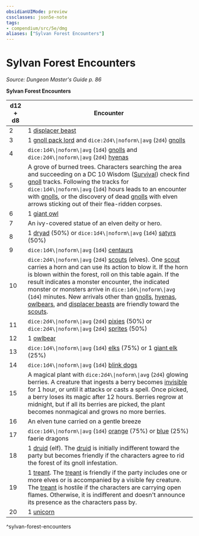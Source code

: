 ```yaml
---
obsidianUIMode: preview
cssclasses: json5e-note
tags:
- compendium/src/5e/dmg
aliases: ["Sylvan Forest Encounters"]
---
```

# Sylvan Forest Encounters
*Source: Dungeon Master's Guide p. 86* 

**Sylvan Forest Encounters**

| d12 + d8 | Encounter |
|----------|-----------|
| 2 | 1 [displacer beast](2-Mechanics/CLI/bestiary/monstrosity/displacer-beast.md) |
| 3 | 1 [gnoll pack lord](2-Mechanics/CLI/bestiary/humanoid/gnoll-pack-lord.md) and `dice:2d4\\|noform\\|avg` (`2d4`) [gnolls](2-Mechanics/CLI/bestiary/humanoid/gnoll.md) |
| 4 | `dice:1d4\\|noform\\|avg` (`1d4`) [gnolls](2-Mechanics/CLI/bestiary/humanoid/gnoll.md) and `dice:2d4\\|noform\\|avg` (`2d4`) [hyenas](2-Mechanics/CLI/bestiary/beast/hyena.md) |
| 5 | A grove of burned trees. Characters searching the area and succeeding on a DC 10 Wisdom ([Survival](2-Mechanics/CLI/rules/skills.md#Survival)) check find [gnoll](2-Mechanics/CLI/bestiary/humanoid/gnoll.md) tracks. Following the tracks for `dice:1d4\\|noform\\|avg` (`1d4`) hours leads to an encounter with [gnolls](2-Mechanics/CLI/bestiary/humanoid/gnoll.md), or the discovery of dead [gnolls](2-Mechanics/CLI/bestiary/humanoid/gnoll.md) with elven arrows sticking out of their flea-ridden corpses. |
| 6 | 1 [giant owl](2-Mechanics/CLI/bestiary/beast/giant-owl.md) |
| 7 | An ivy-covered statue of an elven deity or hero. |
| 8 | 1 [dryad](2-Mechanics/CLI/bestiary/fey/dryad.md) (50%) or `dice:1d4\\|noform\\|avg` (`1d4`) [satyrs](2-Mechanics/CLI/bestiary/fey/satyr.md) (50%) |
| 9 | `dice:1d4\\|noform\\|avg` (`1d4`) [centaurs](2-Mechanics/CLI/bestiary/monstrosity/centaur.md) |
| 10 | `dice:2d4\\|noform\\|avg` (`2d4`) [scouts](2-Mechanics/CLI/bestiary/humanoid/scout.md) (elves). One [scout](2-Mechanics/CLI/bestiary/humanoid/scout.md) carries a horn and can use its action to blow it. If the horn is blown within the forest, roll on this table again. If the result indicates a monster encounter, the indicated monster or monsters arrive in `dice:1d4\\|noform\\|avg` (`1d4`) minutes. New arrivals other than [gnolls](2-Mechanics/CLI/bestiary/humanoid/gnoll.md), [hyenas](2-Mechanics/CLI/bestiary/beast/hyena.md), [owlbears](2-Mechanics/CLI/bestiary/monstrosity/owlbear.md), and [displacer beasts](2-Mechanics/CLI/bestiary/monstrosity/displacer-beast.md) are friendly toward the [scouts](2-Mechanics/CLI/bestiary/humanoid/scout.md). |
| 11 | `dice:2d4\\|noform\\|avg` (`2d4`) [pixies](2-Mechanics/CLI/bestiary/fey/pixie.md) (50%) or `dice:2d4\\|noform\\|avg` (`2d4`) [sprites](2-Mechanics/CLI/bestiary/fey/sprite.md) (50%) |
| 12 | 1 [owlbear](2-Mechanics/CLI/bestiary/monstrosity/owlbear.md) |
| 13 | `dice:1d4\\|noform\\|avg` (`1d4`) [elks](2-Mechanics/CLI/bestiary/beast/elk.md) (75%) or 1 [giant elk](2-Mechanics/CLI/bestiary/beast/giant-elk.md) (25%) |
| 14 | `dice:1d4\\|noform\\|avg` (`1d4`) [blink dogs](2-Mechanics/CLI/bestiary/fey/blink-dog.md) |
| 15 | A magical plant with `dice:2d4\\|noform\\|avg` (`2d4`) glowing berries. A creature that ingests a berry becomes [invisible](2-Mechanics/CLI/rules/conditions.md#Invisible) for 1 hour, or until it attacks or casts a spell. Once picked, a berry loses its magic after 12 hours. Berries regrow at midnight, but if all its berries are picked, the plant becomes nonmagical and grows no more berries. |
| 16 | An elven tune carried on a gentle breeze |
| 17 | `dice:1d4\\|noform\\|avg` (`1d4`) [orange](2-Mechanics/CLI/bestiary/dragon/faerie-dragon-orange.md) (75%) or [blue](2-Mechanics/CLI/bestiary/dragon/faerie-dragon-blue.md) (25%) faerie dragons |
| 18 | 1 [druid](2-Mechanics/CLI/bestiary/humanoid/druid.md) (elf). The [druid](2-Mechanics/CLI/bestiary/humanoid/druid.md) is initially indifferent toward the party but becomes friendly if the characters agree to rid the forest of its gnoll infestation. |
| 19 | 1 [treant](2-Mechanics/CLI/bestiary/plant/treant.md). The [treant](2-Mechanics/CLI/bestiary/plant/treant.md) is friendly if the party includes one or more elves or is accompanied by a visible fey creature. The [treant](2-Mechanics/CLI/bestiary/plant/treant.md) is hostile if the characters are carrying open flames. Otherwise, it is indifferent and doesn't announce its presence as the characters pass by. |
| 20 | 1 [unicorn](2-Mechanics/CLI/bestiary/celestial/unicorn.md) |
^sylvan-forest-encounters
